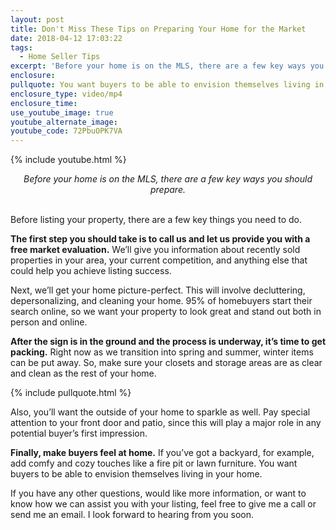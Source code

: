 ```yaml
---
layout: post
title: Don't Miss These Tips on Preparing Your Home for the Market
date: 2018-04-12 17:03:22
tags:
  - Home Seller Tips
excerpt: 'Before your home is on the MLS, there are a few key ways you should prepare.'
enclosure:
pullquote: You want buyers to be able to envision themselves living in your home.
enclosure_type: video/mp4
enclosure_time:
use_youtube_image: true
youtube_alternate_image:
youtube_code: 72PbuOPK7VA
---
```


{% include youtube.html %}

<center><em>Before your home is on the MLS, there are a few key ways you should prepare.</em></center>

<center>&nbsp;</center>

Before listing your property, there are a few key things you need to do.

**The first step you should take is to call us and let us provide you with a free market evaluation.** We’ll give you information about recently sold properties in your area, your current competition, and anything else that could help you achieve listing success.

Next, we’ll get your home picture-perfect. This will involve decluttering, depersonalizing, and cleaning your home. 95% of homebuyers start their search online, so we want your property to look great and stand out both in person and online.

**After the sign is in the ground and the process is underway, it’s time to get packing.** Right now as we transition into spring and summer, winter items can be put away. So, make sure your closets and storage areas are as clear and clean as the rest of your home.

{% include pullquote.html %}

Also, you’ll want the outside of your home to sparkle as well. Pay special attention to your front door and patio, since this will play a major role in any potential buyer’s first impression.

**Finally, make buyers feel at home.** If you’ve got a backyard, for example, add comfy and cozy touches like a fire pit or lawn furniture. You want buyers to be able to envision themselves living in your home.

If you have any other questions, would like more information, or want to know how we can assist you with your listing, feel free to give me a call or send me an email. I look forward to hearing from you soon.<br>